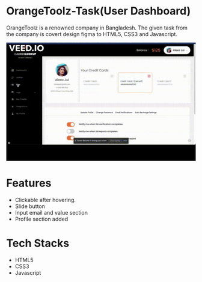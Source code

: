 # OrangeToolz-Task(User Dashboard)

OrangeToolz is a renowned company in Bangladesh. The given task from the company is covert design figma to HTML5, CSS3 and Javascript.

<img src="./assets/video/record2.gif">

# Features

- Clickable after hovering.
- Slide button
- Input email and value section
- Profile section added

# Tech Stacks

- HTML5 
- CSS3
- Javascript